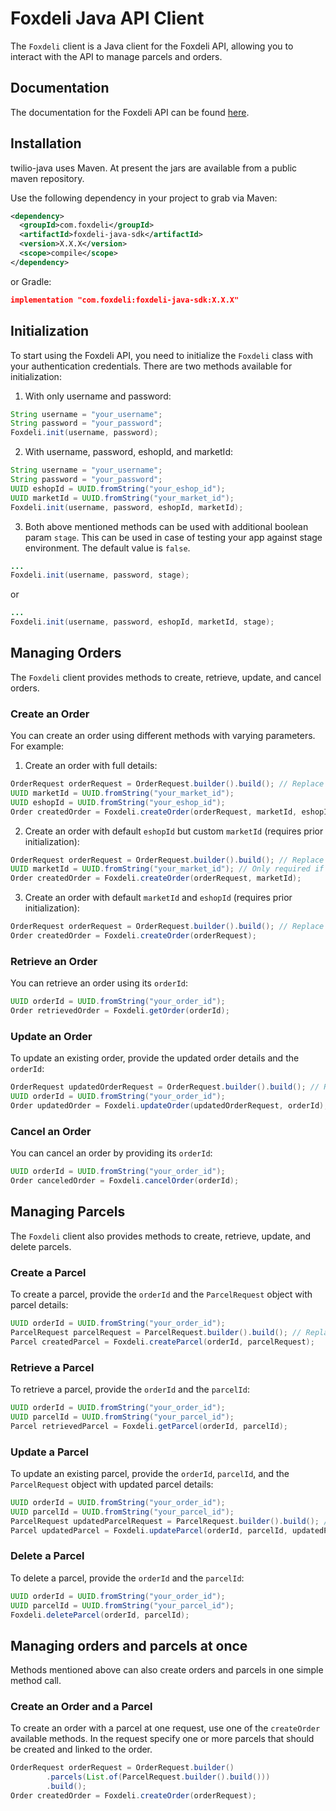 # Foxdeli Java API Client

The `Foxdeli` client is a Java client for the Foxdeli API, allowing you to interact with the API to manage parcels and
orders.

## Documentation

The documentation for the Foxdeli API can be found [here](https://api.foxdeli.com/).

[//]: #TODO (The Java library documentation can be found [here]&#40;&#41;. )

## Installation

twilio-java uses Maven. At present the jars are available from a public maven repository.

Use the following dependency in your project to grab via Maven:

```xml
<dependency>
  <groupId>com.foxdeli</groupId>
  <artifactId>foxdeli-java-sdk</artifactId>
  <version>X.X.X</version>
  <scope>compile</scope>
</dependency>
```

or Gradle:

```json
implementation "com.foxdeli:foxdeli-java-sdk:X.X.X"
```

## Initialization

To start using the Foxdeli API, you need to initialize the `Foxdeli` class with your authentication credentials. There
are two methods available for initialization:

1. With only username and password:

```java
String username = "your_username";
String password = "your_password";
Foxdeli.init(username, password);
```

2. With username, password, eshopId, and marketId:

```java
String username = "your_username";
String password = "your_password";
UUID eshopId = UUID.fromString("your_eshop_id");
UUID marketId = UUID.fromString("your_market_id");
Foxdeli.init(username, password, eshopId, marketId);
```

3. Both above mentioned methods can be used with additional boolean param `stage`. This can be used in case of testing your app against stage environment. The default value is `false`.

```java
...
Foxdeli.init(username, password, stage);
```
or
```java
...
Foxdeli.init(username, password, eshopId, marketId, stage);
```
## Managing Orders

The `Foxdeli` client provides methods to create, retrieve, update, and cancel orders.

### Create an Order

You can create an order using different methods with varying parameters. For example:

1. Create an order with full details:

```java
OrderRequest orderRequest = OrderRequest.builder().build(); // Replace this with actual order details
UUID marketId = UUID.fromString("your_market_id");
UUID eshopId = UUID.fromString("your_eshop_id");
Order createdOrder = Foxdeli.createOrder(orderRequest, marketId, eshopId);
```

2. Create an order with default `eshopId` but custom `marketId` (requires prior initialization):

```java
OrderRequest orderRequest = OrderRequest.builder().build(); // Replace this with actual order details
UUID marketId = UUID.fromString("your_market_id"); // Only required if not initialized with eshopId and marketId
Order createdOrder = Foxdeli.createOrder(orderRequest, marketId);
```

3. Create an order with default `marketId` and `eshopId` (requires prior initialization):

```java
OrderRequest orderRequest = OrderRequest.builder().build(); // Replace this with actual order details
Order createdOrder = Foxdeli.createOrder(orderRequest);
```

### Retrieve an Order

You can retrieve an order using its `orderId`:

```java
UUID orderId = UUID.fromString("your_order_id");
Order retrievedOrder = Foxdeli.getOrder(orderId);
```

### Update an Order

To update an existing order, provide the updated order details and the `orderId`:

```java
OrderRequest updatedOrderRequest = OrderRequest.builder().build(); // Replace this with actual updated order details
UUID orderId = UUID.fromString("your_order_id");
Order updatedOrder = Foxdeli.updateOrder(updatedOrderRequest, orderId);
```

### Cancel an Order

You can cancel an order by providing its `orderId`:

```java
UUID orderId = UUID.fromString("your_order_id");
Order canceledOrder = Foxdeli.cancelOrder(orderId);
```

## Managing Parcels

The `Foxdeli` client also provides methods to create, retrieve, update, and delete parcels.

### Create a Parcel

To create a parcel, provide the `orderId` and the `ParcelRequest` object with parcel details:

```java
UUID orderId = UUID.fromString("your_order_id");
ParcelRequest parcelRequest = ParcelRequest.builder().build(); // Replace this with actual parcel details
Parcel createdParcel = Foxdeli.createParcel(orderId, parcelRequest);
```

### Retrieve a Parcel

To retrieve a parcel, provide the `orderId` and the `parcelId`:

```java
UUID orderId = UUID.fromString("your_order_id");
UUID parcelId = UUID.fromString("your_parcel_id");
Parcel retrievedParcel = Foxdeli.getParcel(orderId, parcelId);
```

### Update a Parcel

To update an existing parcel, provide the `orderId`, `parcelId`, and the `ParcelRequest` object with updated parcel
details:

```java
UUID orderId = UUID.fromString("your_order_id");
UUID parcelId = UUID.fromString("your_parcel_id");
ParcelRequest updatedParcelRequest = ParcelRequest.builder().build(); // Replace this with actual updated parcel details
Parcel updatedParcel = Foxdeli.updateParcel(orderId, parcelId, updatedParcelRequest);
```

### Delete a Parcel

To delete a parcel, provide the `orderId` and the `parcelId`:

```java
UUID orderId = UUID.fromString("your_order_id");
UUID parcelId = UUID.fromString("your_parcel_id");
Foxdeli.deleteParcel(orderId, parcelId);
```

## Managing orders and parcels at once

Methods mentioned above can also create orders and parcels in one simple method call.

### Create an Order and a Parcel

To create an order with a parcel at one request, use one of the `createOrder` available methods. In the request specify
one or more parcels that should be created and linked to the order.

```java
OrderRequest orderRequest = OrderRequest.builder()
        .parcels(List.of(ParcelRequest.builder().build()))
        .build();
Order createdOrder = Foxdeli.createOrder(orderRequest);
```